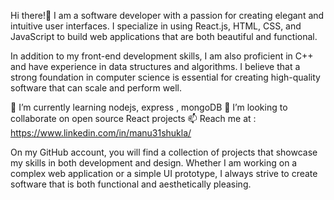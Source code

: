 Hi there!👋 I am a software developer with a passion for creating elegant and intuitive user interfaces. I specialize in using React.js, HTML, CSS, and JavaScript to build web applications that are both beautiful and functional.

In addition to my front-end development skills, I am also proficient in C++ and have experience in data structures and algorithms. I believe that a strong foundation in computer science is essential for creating high-quality software that can scale and perform well.

🌱 I’m currently learning nodejs, express , mongoDB
👯 I’m looking to collaborate on open source React projects
📫 Reach me at : https://www.linkedin.com/in/manu31shukla/

On my GitHub account, you will find a collection of projects that showcase my skills in both development and design. Whether I am working on a complex web application or a simple UI prototype, I always strive to create software that is both functional and aesthetically pleasing.
